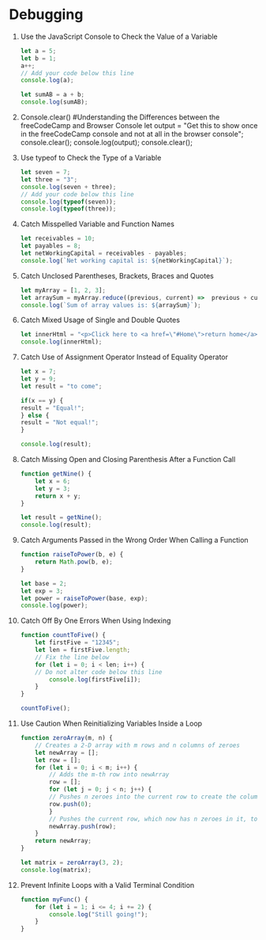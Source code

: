# Debugging

1. Use the JavaScript Console to Check the Value of a Variable

    ```javascript
    let a = 5;
    let b = 1;
    a++;
    // Add your code below this line
    console.log(a);

    let sumAB = a + b;
    console.log(sumAB);
    ```

1. Console.clear()
#Understanding the Differences between the freeCodeCamp and Browser Console
let output = "Get this to show once in the freeCodeCamp console and not at all in the browser console";
console.clear();
console.log(output);
console.clear();


1. Use typeof to Check the Type of a Variable

    ```javascript
    let seven = 7;
    let three = "3";
    console.log(seven + three);
    // Add your code below this line
    console.log(typeof(seven));
    console.log(typeof(three));
    ```

1. Catch Misspelled Variable and Function Names

    ```javascript
    let receivables = 10;
    let payables = 8;
    let netWorkingCapital = receivables - payables;
    console.log(`Net working capital is: ${netWorkingCapital}`);
    ```

1. Catch Unclosed Parentheses, Brackets, Braces and Quotes

    ```javascript
    let myArray = [1, 2, 3];
    let arraySum = myArray.reduce((previous, current) =>  previous + current);
    console.log(`Sum of array values is: ${arraySum}`);
    ```

1. Catch Mixed Usage of Single and Double Quotes

    ```javascript
    let innerHtml = "<p>Click here to <a href=\"#Home\">return home</a></p>";
    console.log(innerHtml);
    ```

1. Catch Use of Assignment Operator Instead of Equality Operator

    ```javascript
    let x = 7;
    let y = 9;
    let result = "to come";

    if(x == y) {
    result = "Equal!";
    } else {
    result = "Not equal!";
    }

    console.log(result);
    ```

1. Catch Missing Open and Closing Parenthesis After a Function Call

    ```javascript
    function getNine() {
        let x = 6;
        let y = 3;
        return x + y;
    }

    let result = getNine();
    console.log(result);
    ```

1. Catch Arguments Passed in the Wrong Order When Calling a Function

    ```javascript
    function raiseToPower(b, e) {
        return Math.pow(b, e);
    }

    let base = 2;
    let exp = 3;
    let power = raiseToPower(base, exp);
    console.log(power);
    ```

1. Catch Off By One Errors When Using Indexing

    ```javascript
    function countToFive() {
        let firstFive = "12345";
        let len = firstFive.length;
        // Fix the line below
        for (let i = 0; i < len; i++) {
        // Do not alter code below this line
            console.log(firstFive[i]);
        }
    }

    countToFive();
    ```

1. Use Caution When Reinitializing Variables Inside a Loop

    ```javascript
    function zeroArray(m, n) {
        // Creates a 2-D array with m rows and n columns of zeroes
        let newArray = [];
        let row = [];
        for (let i = 0; i < m; i++) {
            // Adds the m-th row into newArray
            row = [];
            for (let j = 0; j < n; j++) {
            // Pushes n zeroes into the current row to create the columns
            row.push(0);
            }
            // Pushes the current row, which now has n zeroes in it, to the array
            newArray.push(row);
        }
        return newArray;
    }

    let matrix = zeroArray(3, 2);
    console.log(matrix);
    ```

1. Prevent Infinite Loops with a Valid Terminal Condition

    ```javascript
    function myFunc() {
        for (let i = 1; i <= 4; i += 2) {
            console.log("Still going!");
        }
    }
    ```
